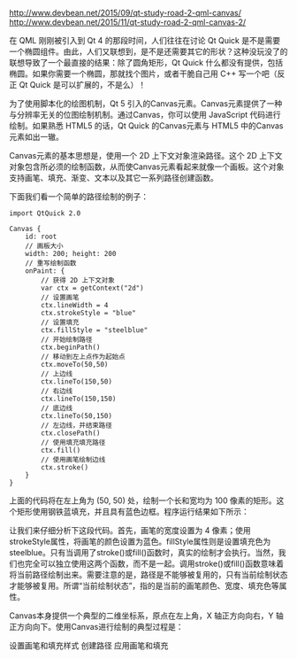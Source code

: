 http://www.devbean.net/2015/09/qt-study-road-2-qml-canvas/
http://www.devbean.net/2015/11/qt-study-road-2-qml-canvas-2/

在 QML 刚刚被引入到 Qt 4 的那段时间，人们往往在讨论 Qt Quick 是不是需要一个椭圆组件。由此，人们又联想到，是不是还需要其它的形状？这种没玩没了的联想导致了一个最直接的结果：除了圆角矩形，Qt Quick 什么都没有提供，包括椭圆。如果你需要一个椭圆，那就找个图片，或者干脆自己用 C++ 写一个吧（反正 Qt Quick 是可以扩展的，不是么）！

为了使用脚本化的绘图机制，Qt 5 引入的Canvas元素。Canvas元素提供了一种与分辨率无关的位图绘制机制。通过Canvas，你可以使用 JavaScript 代码进行绘制。如果熟悉 HTML5 的话，Qt Quick 的Canvas元素与 HTML5 中的Canvas元素如出一辙。


Canvas元素的基本思想是，使用一个 2D 上下文对象渲染路径。这个 2D 上下文对象包含所必须的绘制函数，从而使Canvas元素看起来就像一个画板。这个对象支持画笔、填充、渐变、文本以及其它一系列路径创建函数。

下面我们看一个简单的路径绘制的例子：

```
import QtQuick 2.0

Canvas {
    id: root
    // 画板大小
    width: 200; height: 200
    // 重写绘制函数
    onPaint: {
        // 获得 2D 上下文对象
        var ctx = getContext("2d")
        // 设置画笔
        ctx.lineWidth = 4
        ctx.strokeStyle = "blue"
        // 设置填充
        ctx.fillStyle = "steelblue"
        // 开始绘制路径
        ctx.beginPath()
        // 移动到左上点作为起始点
        ctx.moveTo(50,50)
        // 上边线
        ctx.lineTo(150,50)
        // 右边线
        ctx.lineTo(150,150)
        // 底边线
        ctx.lineTo(50,150)
        // 左边线，并结束路径
        ctx.closePath()
        // 使用填充填充路径
        ctx.fill()
        // 使用画笔绘制边线
        ctx.stroke()
    }
}
```

上面的代码将在左上角为 (50, 50) 处，绘制一个长和宽均为 100 像素的矩形。这个矩形使用钢铁蓝填充，并且具有蓝色边框。程序运行结果如下所示：

让我们来仔细分析下这段代码。首先，画笔的宽度设置为 4 像素；使用strokeStyle属性，将画笔的颜色设置为蓝色。fillStyle属性则是设置填充色为 steelblue。只有当调用了stroke()或fill()函数时，真实的绘制才会执行。当然，我们也完全可以独立使用这两个函数，而不是一起。调用stroke()或fill()函数意味着将当前路径绘制出来。需要注意的是，路径是不能够被复用的，只有当前绘制状态才能够被复用。所谓“当前绘制状态”，指的是当前的画笔颜色、宽度、填充色等属性。

Canvas本身提供一个典型的二维坐标系，原点在左上角，X 轴正方向向右，Y 轴正方向向下。使用Canvas进行绘制的典型过程是：

设置画笔和填充样式
创建路径
应用画笔和填充